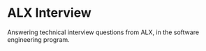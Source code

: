 # ALX Interview
Answering technical interview questions from ALX, in the software engineering program.
